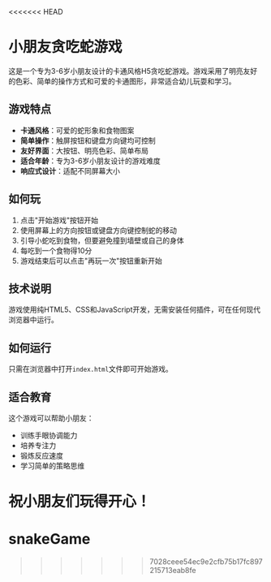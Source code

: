 <<<<<<< HEAD
# 小朋友贪吃蛇游戏

这是一个专为3-6岁小朋友设计的卡通风格H5贪吃蛇游戏。游戏采用了明亮友好的色彩、简单的操作方式和可爱的卡通图形，非常适合幼儿玩耍和学习。

## 游戏特点

- **卡通风格**：可爱的蛇形象和食物图案
- **简单操作**：触屏按钮和键盘方向键均可控制
- **友好界面**：大按钮、明亮色彩、简单布局
- **适合年龄**：专为3-6岁小朋友设计的游戏难度
- **响应式设计**：适配不同屏幕大小

## 如何玩

1. 点击"开始游戏"按钮开始
2. 使用屏幕上的方向按钮或键盘方向键控制蛇的移动
3. 引导小蛇吃到食物，但要避免撞到墙壁或自己的身体
4. 每吃到一个食物得10分
5. 游戏结束后可以点击"再玩一次"按钮重新开始

## 技术说明

游戏使用纯HTML5、CSS和JavaScript开发，无需安装任何插件，可在任何现代浏览器中运行。

## 如何运行

只需在浏览器中打开`index.html`文件即可开始游戏。

## 适合教育

这个游戏可以帮助小朋友：
- 训练手眼协调能力
- 培养专注力
- 锻炼反应速度
- 学习简单的策略思维

祝小朋友们玩得开心！
=======
# snakeGame
>>>>>>> 7028ceee54ec9e2cfb75b17fc897215713eab8fe
